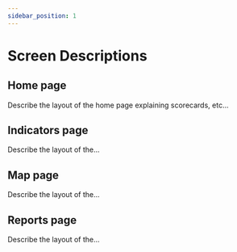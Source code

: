 ```yaml
---
sidebar_position: 1
---
```


# Screen Descriptions

## Home page

Describe the layout of the home page explaining scorecards, etc...

## Indicators page

Describe the layout of the...

## Map page

Describe the layout of the...

## Reports page

Describe the layout of the...